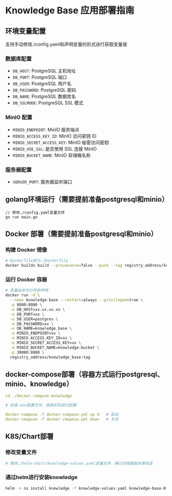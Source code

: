 # Knowledge Base 应用部署指南

## 环境变量配置

支持手动修改./config.yaml和声明变量的形式进行获取变量值

### 数据库配置

- `DB_HOST`: PostgreSQL 主机地址
- `DB_PORT`: PostgreSQL 端口
- `DB_USER`: PostgreSQL 用户名
- `DB_PASSWORD`: PostgreSQL 密码
- `DB_NAME`: PostgreSQL 数据库名
- `DB_SSLMODE`: PostgreSQL SSL 模式

### MinIO 配置

- `MINIO_ENDPOINT`: MinIO 服务端点
- `MINIO_ACCESS_KEY_ID`: MinIO 访问密钥 ID
- `MINIO_SECRET_ACCESS_KEY`: MinIO 秘密访问密钥
- `MINIO_USE_SSL`: 是否使用 SSL 连接 MinIO
- `MINIO_BUCKET_NAME`: MinIO 存储桶名称

### 服务器配置

- `SERVER_PORT`: 服务器监听端口

## golang环境运行（需要提前准备postgresql和minio）

```golang
// 修改./config.yaml变量文件
go run main.go
```

## Docker 部署（需要提前准备postgresql和minio）

### 构建 Docker 镜像

```bash
# Dockerfile即为./Dockerfile
docker buildx build --provenance=false --push --tag registry_address/knowledge_base:tag --platform linux/amd64,linux/arm64 .
```

### 运行 Docker 容器

```bash
# 变量由命令行传参声明
docker run -d \
  --name knowledge-base --restart=always --privileged=true \
  -p 8080:8080 \
  -e DB_HOST=xx.xx.xx.xx \
  -e DB_PORT=xx \
  -e DB_USER=postgres \
  -e DB_PASSWORD=xx \
  -e DB_NAME=knowledge_base \
  -e MINIO_ENDPOINT=xx \
  -e MINIO_ACCESS_KEY_ID=xx \
  -e MINIO_SECRET_ACCESS_KEY=xx \
  -e MINIO_BUCKET_NAME=knowledge-bucket \
  -p 30080:8080 \
  registry_address/knowledge_base:tag
```

## docker-compose部署（容器方式运行postgresql、minio、knowledge）

```yaml
cd ./docker-compose-knowledge

# 检查.env配置文件，按照实际进行配置

docker-compose -f docker-compose.yml up d   # 启动
docker-cmopose -f docker-cmopose.yml down   # 关闭
```

## K8S/Chart部署

### 修改变量文件

```yaml
# 修改./helm-chart/knowledge-values.yaml变量文件，确认好镜像版本等信息
```

### 通过helm进行安装knowledge

```bash
helm -n ns install knowledge -f knowledge-values.yaml knowledge-base-0.1.4.tgz
```